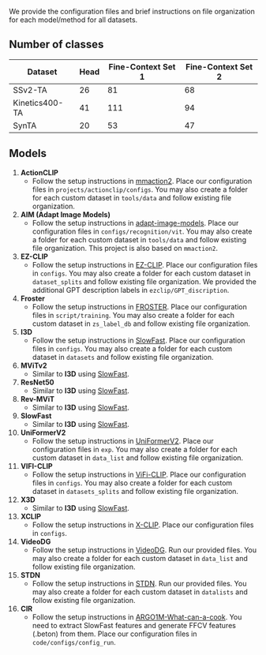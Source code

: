We provide the configuration files and brief instructions on file organization for each model/method for all datasets.
## Number of classes

| Dataset    | Head | Fine-Context Set 1 | Fine-Context Set 2 |
|------------|--------------|--------------------|--------------------|
| SSv2-TA    | 26           | 81                 | 68                 |
| Kinetics400-TA | 41        | 111                | 94                 |
| SynTA      | 20           | 53                 | 47                 |

## Models
1. **ActionCLIP**
   - Follow the setup instructions in [mmaction2](https://github.com/open-mmlab/mmaction2). Place our configuration files in `projects/actionclip/configs`. You may also create a folder for each custom dataset in `tools/data` and follow existing file organization.
2. **AIM (Adapt Image Models)**
   - Follow the setup instructions in [adapt-image-models](https://github.com/taoyang1122/adapt-image-models). Place our configuration files in `configs/recognition/vit`. You may also create a folder for each custom dataset in `tools/data` and follow existing file organization. This project is also based on `mmaction2`.
3. **EZ-CLIP**
   - Follow the setup instructions in [EZ-CLIP](https://github.com/Shahzadnit/EZ-CLIP). Place our configuration files in `configs`. You may also create a folder for each custom dataset in `dataset_splits` and follow existing file organization. We provided the additional GPT description labels in `ezclip/GPT_discription`.
4. **Froster**
   - Follow the setup instructions in [FROSTER](https://github.com/Visual-AI/FROSTER). Place our configuration files in `script/training`. You may also create a folder for each custom dataset in `zs_label_db` and follow existing file organization.
5. **I3D**
   - Follow the setup instructions in [SlowFast](https://github.com/facebookresearch/SlowFast). Place our configuration files in `configs`. You may also create a folder for each custom dataset in `datasets` and follow existing file organization.
6. **MViTv2**
   - Similar to **I3D** using [SlowFast](https://github.com/facebookresearch/SlowFast).
7. **ResNet50**
   - Similar to **I3D** using [SlowFast](https://github.com/facebookresearch/SlowFast).
8. **Rev-MViT**
   - Similar to **I3D** using [SlowFast](https://github.com/facebookresearch/SlowFast).
9. **SlowFast**
   - Similar to **I3D** using [SlowFast](https://github.com/facebookresearch/SlowFast).
10. **UniFormerV2**
    - Follow the setup instructions in [UniFormerV2](https://github.com/OpenGVLab/UniFormerV2). Place our configuration files in `exp`. You may also create a folder for each custom dataset in `data_list` and follow existing file organization.
11. **VIFI-CLIP**
    - Follow the setup instructions in [ViFi-CLIP](https://github.com/muzairkhattak/ViFi-CLIP). Place our configuration files in `configs`. You may also create a folder for each custom dataset in `datasets_splits` and follow existing file organization.
12. **X3D**
    - Similar to **I3D** using [SlowFast](https://github.com/facebookresearch/SlowFast).
13. **XCLIP**
    - Follow the setup instructions in [X-CLIP](https://github.com/microsoft/VideoX/tree/master/X-CLIP). Place our configuration files in `configs`.
14. **VideoDG**
    - Follow the setup instructions in [VideoDG](https://github.com/thuml/VideoDG). Run our provided files. You may also create a folder for each custom dataset in `data_list` and follow existing file organization.
15. **STDN**
    - Follow the setup instructions in [STDN](https://github.com/KunyuLin/STDN). Run our provided files. You may also create a folder for each custom dataset in `datalists` and follow existing file organization.
16. **CIR**
    - Follow the setup instructions in [ARGO1M-What-can-a-cook](https://github.com/Chiaraplizz/ARGO1M-What-can-a-cook). You need to extract SlowFast features and generate FFCV features (.beton) from them. Place our configuration files in `code/configs/config_run`.
